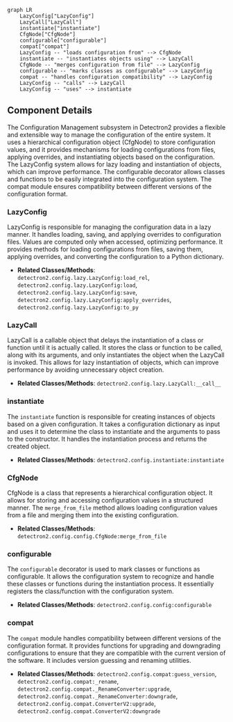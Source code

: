 ```mermaid
graph LR
    LazyConfig["LazyConfig"]
    LazyCall["LazyCall"]
    instantiate["instantiate"]
    CfgNode["CfgNode"]
    configurable["configurable"]
    compat["compat"]
    LazyConfig -- "loads configuration from" --> CfgNode
    instantiate -- "instantiates objects using" --> LazyCall
    CfgNode -- "merges configuration from file" --> LazyConfig
    configurable -- "marks classes as configurable" --> LazyConfig
    compat -- "handles configuration compatibility" --> LazyConfig
    LazyConfig -- "calls" --> LazyCall
    LazyConfig -- "uses" --> instantiate
```

## Component Details

The Configuration Management subsystem in Detectron2 provides a flexible and extensible way to manage the configuration of the entire system. It uses a hierarchical configuration object (CfgNode) to store configuration values, and it provides mechanisms for loading configurations from files, applying overrides, and instantiating objects based on the configuration. The LazyConfig system allows for lazy loading and instantiation of objects, which can improve performance. The configurable decorator allows classes and functions to be easily integrated into the configuration system. The compat module ensures compatibility between different versions of the configuration format.

### LazyConfig
LazyConfig is responsible for managing the configuration data in a lazy manner. It handles loading, saving, and applying overrides to configuration files. Values are computed only when accessed, optimizing performance. It provides methods for loading configurations from files, saving them, applying overrides, and converting the configuration to a Python dictionary.
- **Related Classes/Methods**: `detectron2.config.lazy.LazyConfig:load_rel`, `detectron2.config.lazy.LazyConfig:load`, `detectron2.config.lazy.LazyConfig:save`, `detectron2.config.lazy.LazyConfig:apply_overrides`, `detectron2.config.lazy.LazyConfig:to_py`

### LazyCall
LazyCall is a callable object that delays the instantiation of a class or function until it is actually called. It stores the class or function to be called, along with its arguments, and only instantiates the object when the LazyCall is invoked. This allows for lazy instantiation of objects, which can improve performance by avoiding unnecessary object creation.
- **Related Classes/Methods**: `detectron2.config.lazy.LazyCall:__call__`

### instantiate
The `instantiate` function is responsible for creating instances of objects based on a given configuration. It takes a configuration dictionary as input and uses it to determine the class to instantiate and the arguments to pass to the constructor. It handles the instantiation process and returns the created object.
- **Related Classes/Methods**: `detectron2.config.instantiate:instantiate`

### CfgNode
CfgNode is a class that represents a hierarchical configuration object. It allows for storing and accessing configuration values in a structured manner. The `merge_from_file` method allows loading configuration values from a file and merging them into the existing configuration.
- **Related Classes/Methods**: `detectron2.config.config.CfgNode:merge_from_file`

### configurable
The `configurable` decorator is used to mark classes or functions as configurable. It allows the configuration system to recognize and handle these classes or functions during the instantiation process. It essentially registers the class/function with the configuration system.
- **Related Classes/Methods**: `detectron2.config.config:configurable`

### compat
The `compat` module handles compatibility between different versions of the configuration format. It provides functions for upgrading and downgrading configurations to ensure that they are compatible with the current version of the software. It includes version guessing and renaming utilities.
- **Related Classes/Methods**: `detectron2.config.compat:guess_version`, `detectron2.config.compat:_rename`, `detectron2.config.compat._RenameConverter:upgrade`, `detectron2.config.compat._RenameConverter:downgrade`, `detectron2.config.compat.ConverterV2:upgrade`, `detectron2.config.compat.ConverterV2:downgrade`
